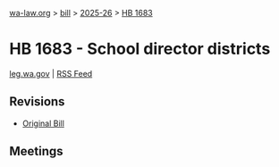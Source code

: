 [wa-law.org](/) > [bill](/bill/) > [2025-26](/bill/2025-26/) > [HB 1683](/bill/2025-26/hb/1683/)

# HB 1683 - School director districts
[leg.wa.gov](https://app.leg.wa.gov/billsummary?BillNumber=1683&Year=2025&Initiative=false) | [RSS Feed](./rss.xml)

## Revisions
* [Original Bill](1/)

## Meetings